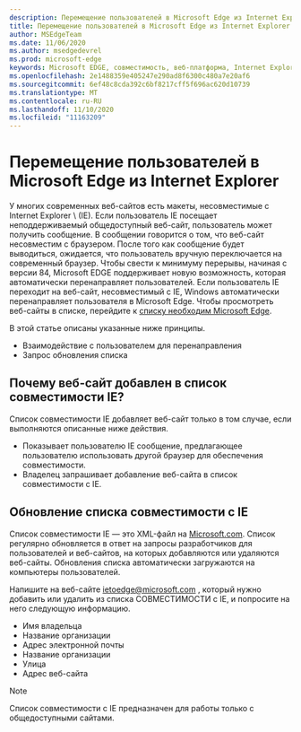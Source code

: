 ```yaml
---
description: Перемещение пользователей в Microsoft Edge из Internet Explorer
title: Перемещение пользователей в Microsoft Edge из Internet Explorer
author: MSEdgeTeam
ms.date: 11/06/2020
ms.author: msedgedevrel
ms.prod: microsoft-edge
keywords: Microsoft EDGE, совместимость, веб-платформа, Internet Explorer
ms.openlocfilehash: 2e1488359e405247e290ad8f6300c480a7e20af6
ms.sourcegitcommit: 6ef48c8cda392c6bf8217cff5f696ac620d10739
ms.translationtype: MT
ms.contentlocale: ru-RU
ms.lasthandoff: 11/10/2020
ms.locfileid: "11163209"
---
```

# Перемещение пользователей в Microsoft Edge из Internet Explorer 

У многих современных веб-сайтов есть макеты, несовместимые с Internet Explorer \ (IE).  Если пользователь IE посещает неподдерживаемый общедоступный веб-сайт, пользователь может получить сообщение.  В сообщении говорится о том, что веб-сайт несовместим с браузером.  После того как сообщение будет выводиться, ожидается, что пользователь вручную переключается на современный браузер.  Чтобы свести к минимуму перерывы, начиная с версии 84, Microsoft EDGE поддерживает новую возможность, которая автоматически перенаправляет пользователей.  Если пользователь IE переходит на веб-сайт, несовместимый с IE, Windows автоматически перенаправляет пользователя в Microsoft Edge.  Чтобы просмотреть веб-сайты в списке, перейдите к [списку необходим Microsoft Edge][MicrosoftEdgeNeededgeV1].

В этой статье описаны указанные ниже принципы.  

*   Взаимодействие с пользователем для перенаправления  
*   Запрос обновления списка  
    
## Почему веб-сайт добавлен в список совместимости IE?  

Список совместимости IE добавляет веб-сайт только в том случае, если выполняются описанные ниже действия.  

*   Показывает пользователю IE сообщение, предлагающее пользователю использовать другой браузер для обеспечения совместимости.  
*   Владелец запрашивает добавление веб-сайта в список совместимости с IE.  
    
## Обновление списка совместимости с IE  

Список совместимости IE — это XML-файл на [Microsoft.com][MicrosoftOfficialHome].  Список регулярно обновляется в ответ на запросы разработчиков для пользователей и веб-сайтов, на которых добавляются или удаляются веб-сайты.  Обновления списка автоматически загружаются на компьютеры пользователей.  

Напишите на веб-сайте [ietoedge@microsoft.com][MailtoMicrosoftIetoedge] , который нужно добавить или удалить из списка СОВМЕСТИМОСТИ с IE, и попросите на него следующую информацию.    

*   Имя владельца  
*   Название организации  
*   Адрес электронной почты  
*   Название организации  
*   Улица  
*   Адрес веб-сайта  
    
> [!NOTE]
> Список совместимости с IE предназначен для работы только с общедоступными сайтами.  

<!-- links -->  

[MailtoMicrosoftIetoedge]: mailto:ietoedge@microsoft.com "Отправка сообщения электронной почты в ietoedge@microsoft.com"  

[MicrosoftOfficialHome]: https://www.microsoft.com "Официальная домашняя страница Microsoft"  

[MicrosoftEdgeNeededgeV1]:  https://edge.microsoft.com/neededge/v1 "Нужен список Microsoft Edge с кодом версии v1 | Microsoft Edge"  
